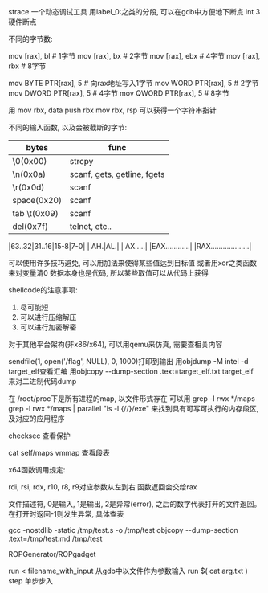 strace 一个动态调试工具
用label_0:之类的分段, 可以在gdb中方便地下断点
int 3 硬件断点

不同的字节数:

mov [rax], bl   # 1字节
mov [rax], bx   # 2字节
mov [rax], ebx  # 4字节
mov [rax], rbx  # 8字节

mov BYTE PTR[rax], 5    # 向rax地址写入1字节
mov WORD PTR[rax], 5    # 2字节
mov DWORD PTR[rax], 5   # 4字节
mov QWORD PTR[rax], 5   # 8字节

用
mov   rbx, data
push  rbx
mov   rbx, rsp
可以获得一个字符串指针

不同的输入函数, 以及会被截断的字节:

| bytes        | func                        |
| ------------ | --------------------------- |
| \0(0x00)     | strcpy                      |
| \n(0x0a)     | scanf, gets, getline, fgets |
| \r(0x0d)     | scanf                       |
| space(0x20)  | scanf                       |
| tab \t(0x09) | scanf                       |
| del(0x7f)    | telnet, etc..               |

|63..32|31..16|15-8|7-0|
              | AH.|AL.|
              | AX.....|
       |EAX............|
|RAX...................|

可以使用许多技巧避免, 可以用加法来使得某些值达到目标值
或者用xor之类函数来对变量清0
数据本身也是代码, 所以某些取值可以从代码上获得

shellcode的注意事项:

1. 尽可能短
2. 可以进行压缩解压
3. 可以进行加密解密


对于其他平台架构(非x86/x64), 可以用qemu来仿真, 需要查相关内容

sendfile(1, open('/flag', NULL), 0, 1000)打印到输出
用objdump -M intel -d target_elf查看汇编
用objcopy --dump-section .text=target_elf.txt target_elf 来对二进制代码dump

在 /root/proc下是所有进程的map, 以文件形式存在
可以用
grep -l rwx */maps
grep -l rwx */maps | parallel "ls -l {//}/exe"
来找到具有可写可执行的内存段区, 及对应的应用程序

checksec 查看保护

cat self/maps
vmmap 查看段表

x64函数调用规定:

rdi, rsi, rdx, r10, r8, r9对应参数从左到右
函数返回会交给rax


文件描述符, 0是输入, 1是输出, 2是异常(error), 之后的数字代表打开的文件返回。
在打开时返回-1则发生异常, 具体查表


gcc -nostdlib -static /tmp/test.s -o /tmp/test
objcopy --dump-section .text=/tmp/test.md /tmp/test

ROPGenerator/ROPgadget

run < filename_with_input 从gdb中以文件作为参数输入
run $( cat arg.txt )
step 单步步入
